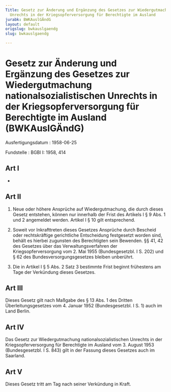 ```yaml
---
Title: Gesetz zur Änderung und Ergänzung des Gesetzes zur Wiedergutmachung nationalsozialistischen
  Unrechts in der Kriegsopferversorgung für Berechtigte im Ausland
jurabk: BWKAuslGÄndG
layout: default
origslug: bwkauslgaendg
slug: bwkauslgaendg

---
```


# Gesetz zur Änderung und Ergänzung des Gesetzes zur Wiedergutmachung nationalsozialistischen Unrechts in der Kriegsopferversorgung für Berechtigte im Ausland (BWKAuslGÄndG)

Ausfertigungsdatum
:   1958-06-25

Fundstelle
:   BGBl I: 1958, 414



## Art I

-


## Art II


1.  Neue oder höhere Ansprüche auf Wiedergutmachung, die durch dieses
    Gesetz entstehen, können nur innerhalb der Frist des Artikels I § 9
    Abs. 1 und 2 angemeldet werden. Artikel I § 10 gilt entsprechend.


2.  Soweit vor Inkrafttreten dieses Gesetzes Ansprüche durch Bescheid oder
    rechtskräftige gerichtliche Entscheidung festgesetzt worden sind,
    behält es hierbei zugunsten des Berechtigten sein Bewenden. §§ 41,
    42 des Gesetzes über das Verwaltungsverfahren der
    Kriegsopferversorgung vom 2. Mai 1955 (Bundesgesetzbl. I S. 202) und §
    62 des Bundesversorgungsgesetzes bleiben unberührt.


3.  Die in Artikel I § 5 Abs. 2 Satz 3 bestimmte Frist beginnt frühestens
    am Tage der Verkündung dieses Gesetzes.





## Art III

Dieses Gesetz gilt nach Maßgabe des § 13 Abs. 1 des Dritten
Überleitungsgesetzes vom 4. Januar 1952 (Bundesgesetzbl. I S. 1) auch
im Land Berlin.


## Art IV

Das Gesetz zur Wiedergutmachung nationalsozialistischen Unrechts in
der Kriegsopferversorgung für Berechtigte im Ausland vom 3. August
1953 (Bundesgesetzbl. I S. 843) gilt in der Fassung dieses Gesetzes
auch im Saarland.


## Art V

Dieses Gesetz tritt am Tag nach seiner Verkündung in Kraft.

